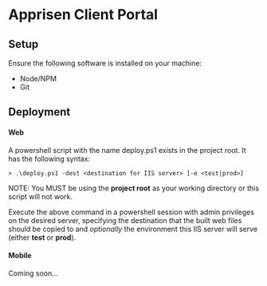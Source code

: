 # Apprisen Client Portal #

## Setup ##
Ensure the following software is installed on your machine:

- Node/NPM
- Git

## Deployment ##
#### Web ####
A powershell script with the name deploy.ps1 exists in the project root.
It has the following syntax:
```aidl
> .\deploy.ps1 -dest <destination for IIS server> [-e <test|prod>]
```

NOTE: You MUST be using the **project root** as your working directory or this script will not work.

Execute the above command in a powershell session with admin privileges on the desired server, specifying
the destination that the built web files should be copied to and *optionally*
the environment this IIS server will serve (either **test** or **prod**).

#### Mobile ####
Coming soon...
